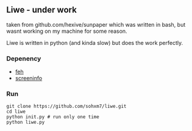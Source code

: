 ## Liwe - under work

taken from github.com/hexive/sunpaper which was written in bash, but wasnt working on my machine for some reason. 

Liwe is written in python (and kinda slow) but does the work perfectly.

### Depenency
+ [feh](https://github.com/derf/feh)
+ [screeninfo](https://pypi.org/project/screeninfo/)

### Run
```
git clone https://github.com/sohxm7/liwe.git
cd liwe
python init.py # run only one time
python liwe.py
```
